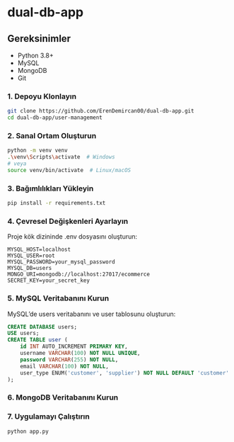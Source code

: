 <h1>dual-db-app</h1>

## Gereksinimler
- Python 3.8+
- MySQL
- MongoDB
- Git

### 1. Depoyu Klonlayın
```bash
git clone https://github.com/ErenDemircan00/dual-db-app.git
cd dual-db-app/user-management
```
### 2. Sanal Ortam Oluşturun
```bash
python -m venv venv
.\venv\Scripts\activate  # Windows
# veya
source venv/bin/activate  # Linux/macOS
```
### 3. Bağımlılıkları Yükleyin
```bash
pip install -r requirements.txt
```
### 4. Çevresel Değişkenleri Ayarlayın
Proje kök dizininde .env dosyasını oluşturun:
```.env
MYSQL_HOST=localhost
MYSQL_USER=root
MYSQL_PASSWORD=your_mysql_password
MYSQL_DB=users
MONGO_URI=mongodb://localhost:27017/ecommerce
SECRET_KEY=your_secret_key
```
### 5. MySQL Veritabanını Kurun
MySQL’de users veritabanını ve user tablosunu oluşturun:
```sql
CREATE DATABASE users;
USE users;
CREATE TABLE user (
    id INT AUTO_INCREMENT PRIMARY KEY,
    username VARCHAR(100) NOT NULL UNIQUE,
    password VARCHAR(255) NOT NULL,
    email VARCHAR(100) NOT NULL,
    user_type ENUM('customer', 'supplier') NOT NULL DEFAULT 'customer'
);
```
### 6. MongoDB Veritabanını Kurun

### 7. Uygulamayı Çalıştırın
```bash
python app.py
```
